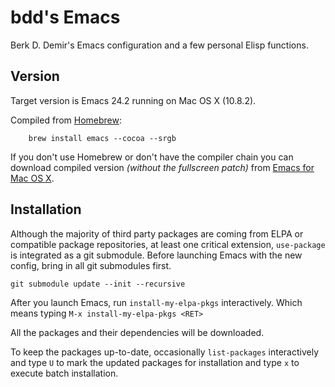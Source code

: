# bdd's Emacs #

Berk D. Demir's Emacs configuration and a few personal Elisp functions.


## Version ##

Target version is Emacs 24.2 running on Mac OS X (10.8.2).

Compiled from [Homebrew](http://mxcl.github.com/homebrew/):

        brew install emacs --cocoa --srgb

If you don't use Homebrew or don't have the compiler chain you can download
compiled version *(without the fullscreen patch)* from
[Emacs for Mac OS X](http://www.emacsformacosx.com).


## Installation ##

Although the majority of third party packages are coming from ELPA or compatible
package repositories, at least one critical extension, `use-package` is
integrated as a git submodule.  Before launching Emacs with the new config,
bring in all git submodules first.

    git submodule update --init --recursive

After you launch Emacs, run `install-my-elpa-pkgs` interactively.  Which means
typing `M-x install-my-elpa-pkgs <RET>`

All the packages and their dependencies will be downloaded.

To keep the packages up-to-date, occasionally `list-packages` interactively and
type `U` to mark the updated packages for installation and type `x` to execute
batch installation.
